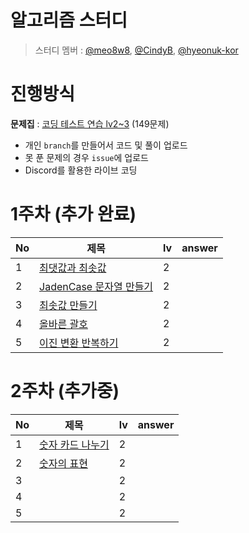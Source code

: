 # 알고리즘 스터디
>스터디 멤버 : [@meo8w8](https://github.com/meo8w8), [@CindyB](https://github.com/CindyB), [@hyeonuk-kor](https://github.com/hyeonuk-kor) 

# 진행방식
**문제집** : [코딩 테스트 연습 lv2~3](https://school.programmers.co.kr/learn/challenges?order=acceptance_desc&levels=2,3&languages=java) (149문제)
 - 개인 `branch`를 만들어서 코드 및 풀이 업로드
 - 못 푼 문제의 경우 `issue`에 업로드
 - Discord를 활용한 라이브 코딩

# 1주차 (추가 완료)
|No|제목                                                                                     |lv|answer|
|--|----------------------------------------------------------------------------------------|---|------|
|1 |[최댓값과 최솟값](https://school.programmers.co.kr/learn/courses/30/lessons/12939)        |2|       |
|2 |[JadenCase 문자열 만들기](https://school.programmers.co.kr/learn/courses/30/lessons/12951)|2|       |
|3 |[최솟값 만들기](https://school.programmers.co.kr/learn/courses/30/lessons/12941)          |2|       |
|4 |[올바른 괄호](https://school.programmers.co.kr/learn/courses/30/lessons/12909)            |2|       |
|5 |[이진 변환 반복하기](https://school.programmers.co.kr/learn/courses/30/lessons/70129)      |2|       |

# 2주차 (추가중)
|No|제목                                                                                     |lv|answer|
|--|----------------------------------------------------------------------------------------|---|------|
|1 |[숫자 카드 나누기](https://school.programmers.co.kr/learn/courses/30/lessons/135807) |2|       |
|2 |[숫자의 표현](https://school.programmers.co.kr/learn/courses/30/lessons/12924)|2|       |
|3 | |2|       |
|4 ||2|       |
|5 |      |2|       |
